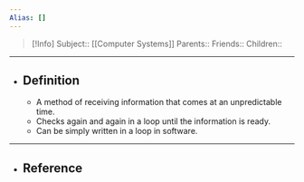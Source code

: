 ```yaml
---
Alias: []
---
```

> [!Info]
> Subject:: [[Computer Systems]]
> Parents:: 
> Friends:: 
> Children:: 
---
- ## Definition
	- A method of receiving information that comes at an unpredictable time.
	- Checks again and again in a loop until the information is ready.
	- Can be simply written in a loop in software.
---
- ## Reference